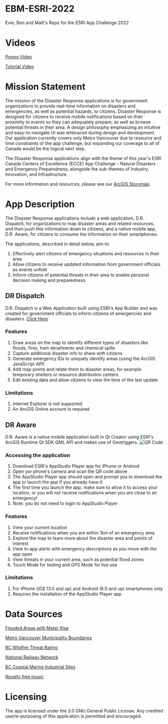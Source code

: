 # EBM-ESRI-2022
Evie, Ben and Matt's Repo for the ESRI App Challenge 2022

# Videos
[Promo Video](https://player.vimeo.com/video/681190445?h=172bcdf7cd&badge=0&autopause=0&player_id=0&app_id=58479)

[Tutorial Video](https://vimeo.com/682053244?embedded=true&source=video_title&owner=167740146)

# Mission Statement
The mission of the Disaster Response applications is for government organizations to provide real-time information on disasters and emergencies, as well as potential hazards, to citizens. Disaster Response is designed for citizens to receive mobile notifications based on their proximity to events so they can adequately prepare, as well as browse potential threats in their area. A design philosophy emphasizing an intuitive and easy-to-navigate UI was embraced during design and development. Our application currently covers only Metro Vancouver due to resource and time constraints of the app challenge, but expanding our coverage to all of Canada would be the logical next step. 

The Disaster Response applications align with the theme of this year's ESRI Canada Centers of Excellence (ECCE) App Challenge – Natural Disasters and Emergency Preparedness, alongside the sub-themes of Industry, Innovation, and Infrastructure. 

For more information and resources, please see our [ArcGIS Storymap](https://storymaps.arcgis.com/stories/1c4c126bd635415b87dec87af6b42184).

# App Description
The Disaster Response applications include a web application, D.R. Dispatch, for organizations to map disaster areas and related resources, and then push this information down to citizens, and a native mobile app, D.R. Aware, for citizens to consume the information on their smartphones.

The applications, described in detail below, aim to: 

1. Effectively alert citizens of emergency situations and resources in their area
2. Allow citizens to receive updated information from government officials as events unfold
3. Inform citizens of potential threats in their area to enable personal decision making and preparedness

## DR Dispatch
D.R. Dispatch is a Web Application built using ESRI's App Builder and was created for government officials to inform citizens of emergencies and disasters.
[Click Here](https://bcitgis.maps.arcgis.com/apps/webappviewer/index.html?id=38c1cc97bd914ce4990b41aa8cfbaa99)

### Features
1. Draw areas on the map to identify different types of disasters like floods, fires, train derailments and chemical spills
2. Capture additional disaster info to share with citizens
3. Generate emergency IDs to uniquely identify areas (using the ArcGIS JavaScript API)
4. Add map points and relate them to disaster areas, for example temporary shelters or resource distribution centers
5. Edit existing data and allow citizens to view the time of the last update

### Limitations
1. Internet Explorer is not supported
2. An ArcGIS Online account is required

## DR Aware
D.R. Aware is a native mobile application built in Qt Creator using ESRI's ArcGIS Runtime Qt SDK QML API and makes use of Geotriggers.
![QR Code](https://cdn.discordapp.com/attachments/782855855003009027/946824542423248906/unknown.png)

### Accessing the application
1. Download ESRI's AppStudio Player app for iPhone or Android
2. Open yor phone's camera and scan the QR code above
3. The AppStudio Player app should open and prompt you to download the app or launch the app if you already have it
4. The first time you launch the app, make sure to allow it to access your location, or you will not receive notifications when you are close to an emergency!
5. Note: you do not need to login to AppStudio Player

### Features
1. View your current location
2. Receive notifications when you are within 1km of an emergency area
3. Explore the map to learn more about the disaster area and points of interest
4. View in-app alerts with emergency descriptions as you move with the app open
5. View threats in your current area, such as potential flood zones
6. Touch Mode for testing and GPS Mode for live use

### Limitations
1. For iPhone (iOS 13.0 and up) and Android (6.0 and up) smartphones only
2. Requires the installation of the AppStudio Player app

# Data Sources
[Flooded Areas with Meter Rise](https://www.arcgis.com/home/item.html?id=07a0b1be573a4803bff2a59410219def)

[Metro Vancouver Municipality Boundaries](https://bcitgis.maps.arcgis.com/home/user.html?user=2022_sgrondin1)

[BC Wildfire Threat Rating](https://catalogue.data.gov.bc.ca/dataset/bc-wildfire-psta-fire-threat-rating)

[National Railway Network](https://open.canada.ca/data/en/dataset/ac26807e-a1e8-49fa-87bf-451175a859b8)

[BC Coastal Marine Industrial Sites](https://catalogue.data.gov.bc.ca/dataset/coastal-bc-marine-industrial-sites)

[Royalty free music](https://pixabay.com/music/search/genre/ambient/?mood=dreamy)

# Licensing
The app is licensed under the 3.0 GNU General Public License. Any credited use/re-purposing of this application is permitted and encouraged.
